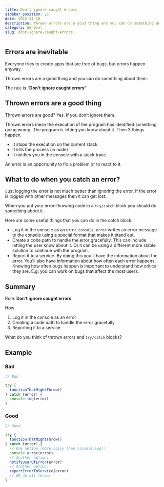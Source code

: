 ```yaml
---
title: Don't ignore caught errors
sidebar_position: 26
date: 2022-11-10
description: Thrown errors are a good thing and you can do something about them. The rule is “ Don't ignore caught errors”
category: General
slug: dont-ignore-caught-errors
---
```


## Errors are inevitable

Everyone tries to create apps that are free of bugs, but errors happen anyway.

Thrown errors are a good thing and you can do something about them.

The rule is “**Don't ignore caught errors”**

## Thrown errors are a good thing

Thrown errors are good? Yes. If you don’t ignore them.

Thrown errors mean the execution of the program has identified something going wrong. The program is letting you know about it. Then 3 things happen.

- It stops the execution on the current stack.
- It kills the process (in node)
- It notifies you in the console with a stack trace.

An error is an opportunity to fix a problem or to react to it.

## What to do when you catch an error?

Just logging the error is not much better than ignoring the error. If the error is logged with other messages then it can get lost.

When you put your error-throwing code in a `try/catch` block you should do something about it.

Here are some useful things that you can do in the catch block

- Log it in the console as an error. `console.error` writes an error message to the console using a special format that makes it stand out.
- Create a code path to handle the error gracefully. This can include letting the user know about it. Or it can be using a different more stable solution to continue with the program.
- Report it to a service. By doing this you’ll have the information about the error. You’ll also have information about how often each error happens. Knowing how often bugs happen is important to understand how critical they are. E.g. you can work on bugs that affect the most users.

## Summary

Rule: **Don't ignore caught errors**

How:

1. Log it in the console as an error
2. Creating a code path to handle the error gracefully
3. Reporting it to a service

What do you think of thrown errors and `try/catch` blocks?

## Example

### Bad

```javascript
// Bad

try {
  functionThatMightThrow()
} catch (error) {
  console.log(error)
}
```

### Good

```javascript
// Good

try {
  functionThatMightThrow()
} catch (error) {
  // One option (more noisy than console.log):
  console.error(error)
  // Another option:
  notifyUserOfError(error)
  // Another option:
  reportErrorToService(error)
  // OR do all three!
}
```
